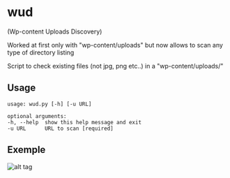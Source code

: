 # wud

(Wp-content Uploads Discovery)

Worked at first only with "wp-content/uploads" but now allows to scan any type of directory listing

Script to check existing files (not jpg, png etc..) in a "wp-content/uploads/"


## Usage

```
usage: wud.py [-h] [-u URL]

optional arguments:
-h, --help  show this help message and exit
-u URL      URL to scan [required]
```

## Exemple

![alt tag](https://github.com/c0dejump/wud/blob/main/static/exemple.png)
